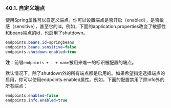 ### 40.1. 自定义端点

使用Spring属性可以自定义端点。你可以设置端点是否开启（enabled），是否敏感（sensitive），甚至它的id。例如，下面的application.properties改变了敏感性和beans端点的id，也启用了shutdown。
```java
endpoints.beans.id=springbeans
endpoints.beans.sensitive=false
endpoints.shutdown.enabled=true
```
**注**：前缀`endpoints + . + name`被用来唯一的标识被配置的端点。

默认情况下，除了shutdown外的所有端点都是启用的。如果希望指定选择端点的启用，你可以使用endpoints.enabled属性。例如，下面的配置禁用了除info外的所有端点：
```java
endpoints.enabled=false
endpoints.info.enabled=true
```
